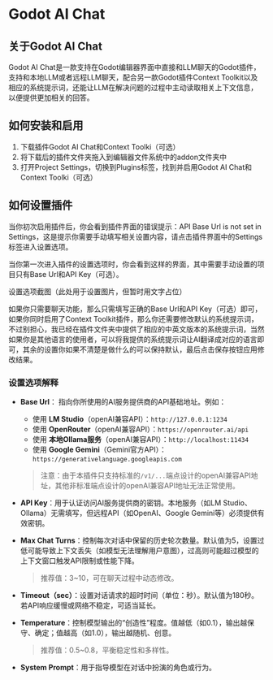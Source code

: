 # Godot AI Chat

## 关于Godot AI Chat
Godot AI Chat是一款支持在Godot编辑器界面中直接和LLM聊天的Godot插件，支持和本地LLM或者远程LLM聊天，配合另一款Godot插件Context Toolkit以及相应的系统提示词，还能让LLM在解决问题的过程中主动读取相关上下文信息，以便提供更加相关的回答。

## 如何安装和启用
1. 下载插件Godot AI Chat和Context Toolki（可选）
2. 将下载后的插件文件夹拖入到编辑器文件系统中的addon文件夹中
3. 打开Project Settings，切换到Plugins标签，找到并启用Godot AI Chat和Context Toolki（可选）

## 如何设置插件
当你初次启用插件后，你会看到插件界面的错误提示：API Base Url is not set in Settings，这是提示你需要手动填写相关设置内容，请点击插件界面中的Settings标签进入设置选项。

当你第一次进入插件的设置选项时，你会看到这样的界面，其中需要手动设置的项目只有Base Url和API Key（可选）。

设置选项截图（此处用于设置图片，但暂时用文字占位）

如果你只需要聊天功能，那么只需填写正确的Base Url和API Key（可选）即可，如果你同时启用了Context Toolkit插件，那么你还需要修改默认的系统提示词，不过别担心，我已经在插件文件夹中提供了相应的中英文版本的系统提示词，当然如果你是其他语言的使用者，可以将我提供的系统提示词让AI翻译成对应的语言即可，其余的设置你如果不清楚是做什么的可以保持默认，最后点击保存按钮应用修改结果。

### 设置选项解释

- **Base Url**：
指向你所使用的AI服务提供商的API基础地址。例如：
  - 使用 **LM Studio**（openAI兼容API）：`http://127.0.0.1:1234`
  - 使用 **OpenRouter**（openAI兼容API）：`https://openrouter.ai/api`
  - 使用 **本地Ollama服务**（openAI兼容API）：`http://localhost:11434`
  - 使用 **Google Gemini**（Gemini官方API）：`https://generativelanguage.googleapis.com`
  > 注意：由于本插件只支持标准的`/v1/...`端点设计的openAI兼容API地址，其他非标准端点设计的openAI兼容API地址无法正常使用。

- **API Key**：用于认证访问AI服务提供商的密钥。本地服务（如LM Studio、Ollama）无需填写，但远程API（如OpenAI、Google Gemini等）必须提供有效密钥。

- **Max Chat Turns**：控制每次对话中保留的历史轮次数量。默认值为5，设置过低可能导致上下文丢失（如模型无法理解用户意图），过高则可能超过模型的上下文窗口触发API限制或性能下降。  
  > 推荐值：3~10，可在聊天过程中动态修改。

- **Timeout（sec）**：设置对话请求的超时时间（单位：秒）。默认值为180秒。若API响应缓慢或网络不稳定，可适当延长。

- **Temperature**：控制模型输出的“创造性”程度。值越低（如0.1），输出越保守、确定；值越高（如1.0），输出越随机、创意。  
  > 推荐值：0.5~0.8，平衡稳定性和多样性。

- **System Prompt**：用于指导模型在对话中扮演的角色或行为。

